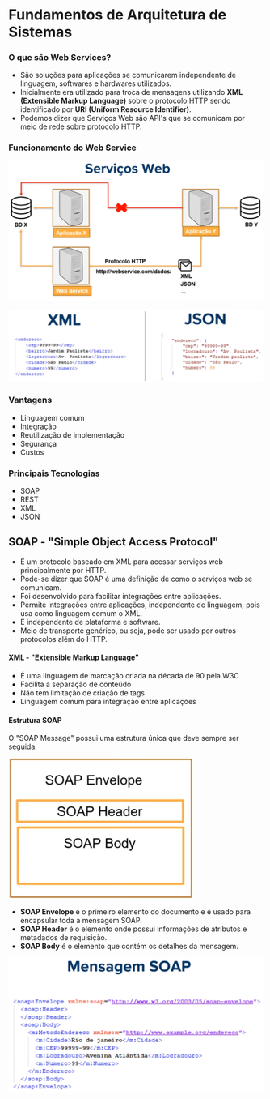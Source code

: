 # Fundamentos de Arquitetura de Sistemas

### O que são Web Services?
- São soluções para aplicações se comunicarem independente de linguagem, softwares e hardwares utilizados.
- Inicialmente era utilizado para troca de mensagens utilizando **XML (Extensible Markup Language)** sobre o protocolo HTTP sendo identificado por **URI (Uniform Resource Identifier)**.
- Podemos dizer que Serviços Web são API's que se comunicam por meio de rede sobre protocolo HTTP.

### Funcionamento do Web Service

![image-4.jpg](\Imagens\image-4.png)

![image-5.png](.\Imagens\image-5.png)

### Vantagens

- Linguagem comum
- Integração
- Reutilização de implementação
- Segurança
- Custos

### Principais Tecnologias

- SOAP
- REST
- XML
- JSON

## SOAP - "Simple Object Access Protocol"

- É um protocolo baseado em XML para acessar serviços web principalmente por HTTP.
- Pode-se dizer que SOAP é uma definição de como o serviços web se comunicam.
- Foi desenvolvido para facilitar integrações entre aplicações.
- Permite integrações entre aplicações, independente de linguagem, pois usa como linguagem comum o XML.
- É independente de plataforma e software.
- Meio de transporte genérico, ou seja, pode ser usado por outros protocolos além do HTTP.

#### XML - "Extensible Markup Language"

- É uma linguagem de marcação criada na década de 90 pela W3C
- Facilita a separação de conteúdo
- Não tem limitação de criação de tags
- Linguagem comum para integração entre aplicações

#### Estrutura SOAP

O "SOAP Message" possui uma estrutura única que deve sempre ser seguida.

<img src=".\Imagens\image-6.png" alt="image-6" style="zoom:50%;" />

- **SOAP Envelope** é o primeiro elemento do documento e é usado para encapsular toda a mensagem SOAP.
- **SOAP Header** é o elemento onde possui informações de atributos e metadados de requisição.
- **SOAP Body** é o elemento que contém os detalhes da mensagem.

<img src=".\Imagens\image-7.png" alt="image-7" style="zoom:50%;" />
